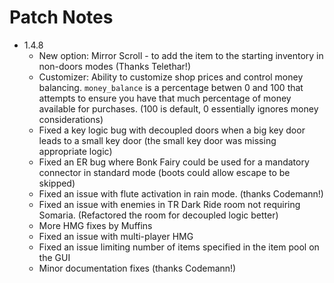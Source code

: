 # Patch Notes

* 1.4.8
  - New option: Mirror Scroll - to add the item to the starting inventory in non-doors modes (Thanks Telethar!)
  - Customizer: Ability to customize shop prices and control money balancing. `money_balance` is a percentage betwen 0 and 100 that attempts to ensure you have that much percentage of money available for purchases. (100 is default, 0 essentially ignores money considerations) 
  - Fixed a key logic bug with decoupled doors when a big key door leads to a small key door (the small key door was missing appropriate logic)
  - Fixed an ER bug where Bonk Fairy could be used for a mandatory connector in standard mode (boots could allow escape to be skipped)
  - Fixed an issue with flute activation in rain mode. (thanks Codemann!)
  - Fixed an issue with enemies in TR Dark Ride room not requiring Somaria. (Refactored the room for decoupled logic better)
  - More HMG fixes by Muffins
  - Fixed an issue with multi-player HMG
  - Fixed an issue limiting number of items specified in the item pool on the GUI
  - Minor documentation fixes (thanks Codemann!)
